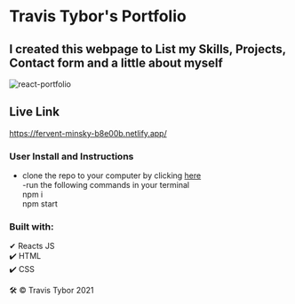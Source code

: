 # Travis Tybor's Portfolio

## I created this webpage to List my Skills, Projects, Contact form and a little about myself

![react-portfolio](https://user-images.githubusercontent.com/77369211/147795617-f7109812-3ae9-4f83-a546-b33d3a0225ab.jpg)

## Live Link

https://fervent-minsky-b8e00b.netlify.app/

###  User Install and Instructions
- clone the repo to your computer by clicking [here](https://github.com/tygrski/portfolio-react)<br/>
-run the following commands in your terminal<br/>
npm i<br/>
npm start

### Built with: <br/>
✔ Reacts JS<br/>
✔️ HTML<br/>
✔️ CSS


🛠️ © Travis Tybor 2021

